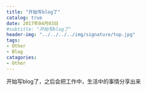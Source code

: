 ```yaml
---
title: "开始写blog了"
catalog: true
date: 2017年04月03日
#subtitle: "开始写blog了"
header-img: "../../../../img/signature/top.jpg"
tags:
- Other
- Blog
catagories:
- Other
---
```


开始写blog了，之后会把工作中，生活中的事情分享出来